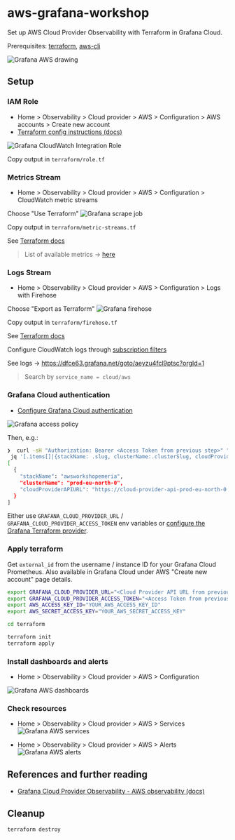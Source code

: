# aws-grafana-workshop

Set up AWS Cloud Provider Observability with Terraform in Grafana Cloud.

Prerequisites: [terraform](https://developer.hashicorp.com/terraform/tutorials/aws-get-started/install-cli), [aws-cli](https://docs.aws.amazon.com/cli/latest/userguide/getting-started-install.html)

![Grafana AWS drawing](images/drawing.png)

## Setup

### IAM Role

- Home > Observability > Cloud provider > AWS > Configuration > AWS accounts > Create new account
- [Terraform config instructions (docs)](https://grafana.com/docs/grafana-cloud/monitor-infrastructure/monitor-cloud-provider/aws/cloudwatch-metrics/terraform-config/)

![Grafana CloudWatch Integration Role](images/role.png)

Copy output in `terraform/role.tf`

### Metrics Stream

- Home > Observability > Cloud provider > AWS > Configuration > CloudWatch metric streams

Choose "Use Terraform"
![Grafana scrape job](images/metric-streams.png)

Copy output in `terraform/metric-streams.tf`

See [Terraform docs](https://grafana.com/docs/grafana-cloud/monitor-infrastructure/monitor-cloud-provider/aws/cloudwatch-metrics/config-cw-metric-streams/#configure-metric-streams-with-terraform)

> List of available metrics -> [here](https://grafana.com/docs/grafana-cloud/monitor-infrastructure/monitor-cloud-provider/aws/cloudwatch-metrics/services/)

### Logs Stream

- Home > Observability > Cloud provider > AWS > Configuration > Logs with Firehose

Choose "Export as Terraform"
![Grafana firehose](images/firehose.png)

Copy output in `terraform/firehose.tf`

See [Terraform docs](https://grafana.com/docs/grafana-cloud/monitor-infrastructure/monitor-cloud-provider/aws/logs/firehose-logs/config-firehose-logs/#set-up-with-terraform)

Configure CloudWatch logs through [subscription filters](https://docs.aws.amazon.com/AmazonCloudWatch/latest/logs/SubscriptionFilters.html#FirehoseExample)

See logs -> https://dfce63.grafana.net/goto/aeyzu4fcl9ptsc?orgId=1
> Search by `service_name = cloud/aws`

### Grafana Cloud authentication

- [Configure Grafana Cloud authentication](https://grafana.com/docs/grafana-cloud/monitor-infrastructure/monitor-cloud-provider/aws/cloudwatch-metrics/terraform-config/#configure-grafana-cloud-authentication)

![Grafana access policy](images/access-policy.png)

Then, e.g.:
```sh
❯  curl -sH "Authorization: Bearer <Access Token from previous step>" "https://grafana.com/api/instances" | \
 jq '[.items[]|{stackName: .slug, clusterName:.clusterSlug, cloudProviderAPIURL: "https://cloud-provider-api-\(.clusterSlug).grafana.net"}]'
[
  {
    "stackName": "awsworkshopemeria",
    "clusterName": "prod-eu-north-0",
    "cloudProviderAPIURL": "https://cloud-provider-api-prod-eu-north-0.grafana.net"
  }
]
```

Either use `GRAFANA_CLOUD_PROVIDER_URL` / `GRAFANA_CLOUD_PROVIDER_ACCESS_TOKEN` env variables or [configure the Grafana Terraform provider](https://grafana.com/docs/grafana-cloud/monitor-infrastructure/monitor-cloud-provider/aws/cloudwatch-metrics/terraform-config/#configure-the-grafana-terraform-provider).

### Apply terraform

Get `external_id` from the username / instance ID for your Grafana Cloud Prometheus. Also available in Grafana Cloud under AWS "Create new account" page details.

```sh
export GRAFANA_CLOUD_PROVIDER_URL="<Cloud Provider API URL from previous step>"
export GRAFANA_CLOUD_PROVIDER_ACCESS_TOKEN="<Access Token from previous step>"
export AWS_ACCESS_KEY_ID="YOUR_AWS_ACCESS_KEY_ID"
export AWS_SECRET_ACCESS_KEY="YOUR_AWS_SECRET_ACCESS_KEY"

cd terraform

terraform init
terraform apply
```

### Install dashboards and alerts

- Home > Observability > Cloud provider > AWS > Configuration

![Grafana AWS dashboards](images/install-dashboards.png)

### Check resources

- Home > Observability > Cloud provider > AWS > Services
![Grafana AWS services](images/aws-services.png)

- Home > Observability > Cloud provider > AWS > Alerts
![Grafana AWS alerts](images/aws-alerts.png)

## References and further reading

- [Grafana Cloud Provider Observability - AWS observability (docs)](https://grafana.com/docs/grafana-cloud/monitor-infrastructure/monitor-cloud-provider/aws/)

## Cleanup

```sh
terraform destroy
```
